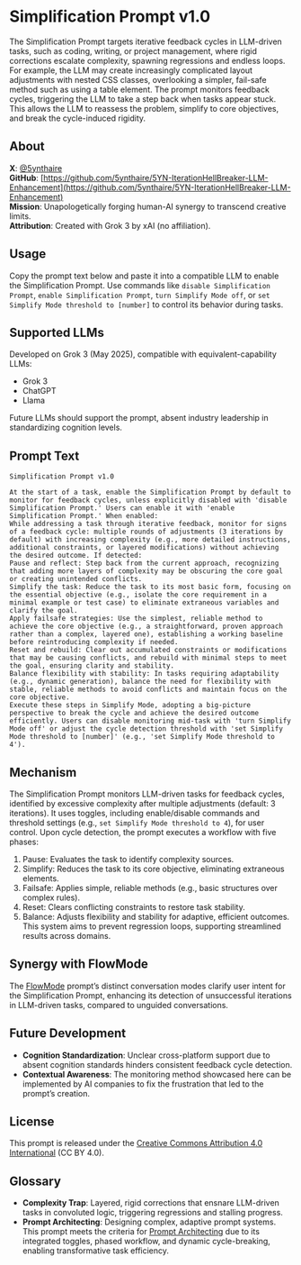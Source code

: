 # Simplification Prompt v1.0

The Simplification Prompt targets iterative feedback cycles in LLM-driven tasks, such as coding, writing, or project management, where rigid corrections escalate complexity, spawning regressions and endless loops. For example, the LLM may create increasingly complicated layout adjustments with nested CSS classes, overlooking a simpler, fail-safe method such as using a table element. The prompt monitors feedback cycles, triggering the LLM to take a step back when tasks appear stuck. This allows the LLM to reassess the problem, simplify to core objectives, and break the cycle-induced rigidity.

## About

**X**: [@5ynthaire](https://x.com/5ynthaire)  
**GitHub**: [https://github.com/5ynthaire/5YN-IterationHellBreaker-LLM-Enhancement](https://github.com/5ynthaire/5YN-IterationHellBreaker-LLM-Enhancement)  
**Mission**: Unapologetically forging human-AI synergy to transcend creative limits.  
**Attribution**: Created with Grok 3 by xAI (no affiliation).

## Usage

Copy the prompt text below and paste it into a compatible LLM to enable the Simplification Prompt. Use commands like `disable Simplification Prompt`, `enable Simplification Prompt`, `turn Simplify Mode off`, or `set Simplify Mode threshold to [number]` to control its behavior during tasks.

## Supported LLMs

Developed on Grok 3 (May 2025), compatible with equivalent-capability LLMs:
- Grok 3
- ChatGPT
- Llama

Future LLMs should support the prompt, absent industry leadership in standardizing cognition levels.

## Prompt Text

```
Simplification Prompt v1.0

At the start of a task, enable the Simplification Prompt by default to monitor for feedback cycles, unless explicitly disabled with 'disable Simplification Prompt.' Users can enable it with 'enable Simplification Prompt.' When enabled:
While addressing a task through iterative feedback, monitor for signs of a feedback cycle: multiple rounds of adjustments (3 iterations by default) with increasing complexity (e.g., more detailed instructions, additional constraints, or layered modifications) without achieving the desired outcome. If detected:  
Pause and reflect: Step back from the current approach, recognizing that adding more layers of complexity may be obscuring the core goal or creating unintended conflicts.  
Simplify the task: Reduce the task to its most basic form, focusing on the essential objective (e.g., isolate the core requirement in a minimal example or test case) to eliminate extraneous variables and clarify the goal.  
Apply failsafe strategies: Use the simplest, reliable method to achieve the core objective (e.g., a straightforward, proven approach rather than a complex, layered one), establishing a working baseline before reintroducing complexity if needed.  
Reset and rebuild: Clear out accumulated constraints or modifications that may be causing conflicts, and rebuild with minimal steps to meet the goal, ensuring clarity and stability.  
Balance flexibility with stability: In tasks requiring adaptability (e.g., dynamic generation), balance the need for flexibility with stable, reliable methods to avoid conflicts and maintain focus on the core objective.
Execute these steps in Simplify Mode, adopting a big-picture perspective to break the cycle and achieve the desired outcome efficiently. Users can disable monitoring mid-task with 'turn Simplify Mode off' or adjust the cycle detection threshold with 'set Simplify Mode threshold to [number]' (e.g., 'set Simplify Mode threshold to 4').
```

## Mechanism

The Simplification Prompt monitors LLM-driven tasks for feedback cycles, identified by excessive complexity after multiple adjustments (default: 3 iterations). It uses toggles, including enable/disable commands and threshold settings (e.g., `set Simplify Mode threshold to 4`), for user control. Upon cycle detection, the prompt executes a workflow with five phases:
1. Pause: Evaluates the task to identify complexity sources.
2. Simplify: Reduces the task to its core objective, eliminating extraneous elements.
3. Failsafe: Applies simple, reliable methods (e.g., basic structures over complex rules).
4. Reset: Clears conflicting constraints to restore task stability.
5. Balance: Adjusts flexibility and stability for adaptive, efficient outcomes.
This system aims to prevent regression loops, supporting streamlined results across domains.

## Synergy with FlowMode

The [FlowMode](https://github.com/5ynthaire/5YN-PMTaskMode-LLM-Enhancement) prompt’s distinct conversation modes clarify user intent for the Simplification Prompt, enhancing its detection of unsuccessful iterations in LLM-driven tasks, compared to unguided conversations. 

## Future Development

- **Cognition Standardization**: Unclear cross-platform support due to absent cognition standards hinders consistent feedback cycle detection.
- **Contextual Awareness**: The monitoring method showcased here can be implemented by AI companies to fix the frustration that led to the prompt’s creation.

## License

This prompt is released under the [Creative Commons Attribution 4.0 International](LICENSE) (CC BY 4.0).

## Glossary

- **Complexity Trap**: Layered, rigid corrections that ensnare LLM-driven tasks in convoluted logic, triggering regressions and stalling progress.
- **Prompt Architecting**: Designing complex, adaptive prompt systems. This prompt meets the criteria for [Prompt Architecting](https://github.com/5ynthaire/5YN-SuperPrompts-Detector) due to its integrated toggles, phased workflow, and dynamic cycle-breaking, enabling transformative task efficiency.
